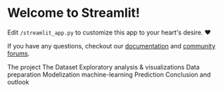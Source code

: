 # Welcome to Streamlit!

Edit `/streamlit_app.py` to customize this app to your heart's desire. :heart:

If you have any questions, checkout our [documentation](https://docs.streamlit.io) and [community
forums](https://discuss.streamlit.io).

The project
The Dataset
Exploratory analysis & visualizations
Data preparation
Modelization
machine-learning
Prediction
Conclusion and outlook
